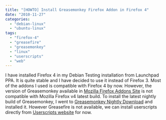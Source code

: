 ```yaml
---
title: "[HOWTO] Install Greasemonkey Firefox Addon in Firefox 4"
date: "2010-11-27"
categories: 
  - "debian-linux"
  - "ubuntu-linux"
tags: 
  - "firefox-4"
  - "greasefire"
  - "greasemonkey"
  - "linux"
  - "userscripts"
  - "web"
---
```


I have installed Firefox 4 in my Debian Testing installation from Launchpad PPA. It is quite stable and I have decided to use it instead of Firefox 3. Most of the addons I used is compatible with Firefox 4 by now. However, the version of Greasemonkey available in [Mozilla Firefox Addons Site](https://addons.mozilla.org/) is not compatible with Mozilla Firefox v4 latest build. To install the latest nightly build of Greasemonkey, I went to [Greasemonkey Nightly Download](https://arantius.com/misc/gm-nightly/) and installed it. However Greasefire is not available, we can install userscripts directly from [Userscripts website](http://www.userscripts.org) for now.
